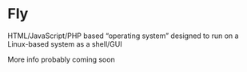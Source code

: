 # Fly
HTML/JavaScript/PHP based “operating system” designed to run on a Linux-based system as a shell/GUI

More info probably coming soon
